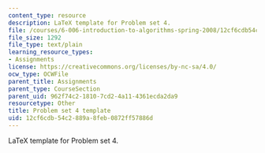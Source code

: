 ```yaml
---
content_type: resource
description: LaTeX template for Problem set 4.
file: /courses/6-006-introduction-to-algorithms-spring-2008/12cf6cdb54c2889a8feb0872ff57886d_ps4_template.tex
file_size: 1292
file_type: text/plain
learning_resource_types:
- Assignments
license: https://creativecommons.org/licenses/by-nc-sa/4.0/
ocw_type: OCWFile
parent_title: Assignments
parent_type: CourseSection
parent_uid: 962f74c2-1810-7cd2-4a11-4361ecda2da9
resourcetype: Other
title: Problem set 4 template
uid: 12cf6cdb-54c2-889a-8feb-0872ff57886d
---
```

LaTeX template for Problem set 4.